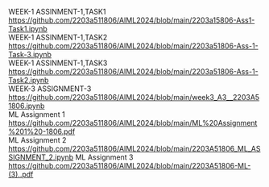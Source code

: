 WEEK-1 ASSINMENT-1,TASK1
https://github.com/2203a511806/AIML2024/blob/main/2203a15806-Ass1-Task1.ipynb      
WEEK-1 ASSINMENT-1,TASK2
https://github.com/2203a511806/AIML2024/blob/main/2203a51806-Ass-1-Task-3.ipynb    
WEEK-1 ASSINMENT-1,TASK3
https://github.com/2203a511806/AIML2024/blob/main/2203a51806-Ass-1-Task2.ipynb      
WEEK-3 ASSIGNMENT-3
https://github.com/2203a511806/AIML2024/blob/main/week3_A3__2203A51806.ipynb         
ML Assignment 1
https://github.com/2203a511806/AIML2024/blob/main/ML%20Assignment%201%20-1806.pdf      
ML Assignment 2
https://github.com/2203a511806/AIML2024/blob/main/2203A51806_ML_ASSIGNMENT_2.ipynb
ML Assignment 3
https://github.com/2203a511806/AIML2024/blob/main/2203A51806-ML-(3)..pdf







